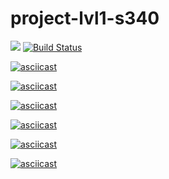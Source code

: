 # project-lvl1-s340
<a href="https://codeclimate.com/github/codeclimate/codeclimate/maintainability"><img src="https://api.codeclimate.com/v1/badges/a99a88d28ad37a79dbf6/maintainability" /></a>
[![Build Status](https://travis-ci.org/akuimov/project-lvl1-s340.svg?branch=master)](https://travis-ci.org/akuimov/project-lvl1-s340)

[![asciicast](https://asciinema.org/a/5zdOKhXFmEqdbKB88lVWOAjL4.png)](https://asciinema.org/a/5zdOKhXFmEqdbKB88lVWOAjL4)

[![asciicast](https://asciinema.org/a/j9jVsWuLzWYDeVFs7TgZh30Re.png)](https://asciinema.org/a/j9jVsWuLzWYDeVFs7TgZh30Re)

[![asciicast](https://asciinema.org/a/ioTKWl0lT5UVhbXmdMXvM08Ql.png)](https://asciinema.org/a/ioTKWl0lT5UVhbXmdMXvM08Ql)

[![asciicast](https://asciinema.org/a/Y18v3pYttQwadEgeFCSBrVXHL.png)](https://asciinema.org/a/Y18v3pYttQwadEgeFCSBrVXHL)

[![asciicast](https://asciinema.org/a/c7JitVZDbDsMNWku0gYbo2etI.png)](https://asciinema.org/a/c7JitVZDbDsMNWku0gYbo2etI)

[![asciicast](https://asciinema.org/a/iYVb6hvbGhTtrLw8e05jkyfcv.png)](https://asciinema.org/a/iYVb6hvbGhTtrLw8e05jkyfcv)